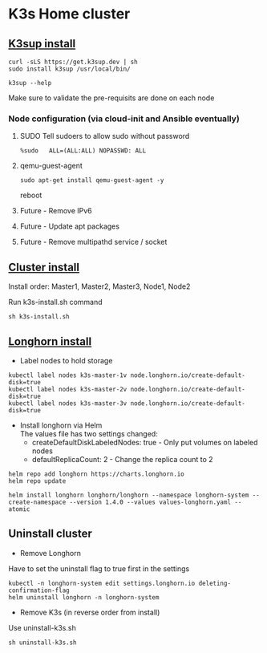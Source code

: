 # K3s Home cluster

## [K3sup install](https://github.com/alexellis/k3sup#download-k3sup-tldr)

```
curl -sLS https://get.k3sup.dev | sh
sudo install k3sup /usr/local/bin/

k3sup --help
```
Make sure to validate the pre-requisits are done on each node

### Node configuration (via **cloud-init and Ansible eventually**)

1. SUDO
    Tell sudoers to allow sudo without password
    ```
    %sudo   ALL=(ALL:ALL) NOPASSWD: ALL
    ```

2. qemu-guest-agent
    ```
    sudo apt-get install qemu-guest-agent -y
    ```

    reboot  

3. Future - Remove IPv6

4. Future - Update apt packages

5. Future - Remove multipathd service / socket

## [Cluster install](https://github.com/alexellis/k3sup#create-a-multi-master-ha-setup-with-embedded-etcd)

Install order: Master1, Master2, Master3, Node1, Node2  

Run k3s-install.sh command
```
sh k3s-install.sh
```

## [Longhorn install](https://longhorn.io/docs/1.4.0/deploy/install/install-with-helm/)

- Label nodes to hold storage  
```
kubectl label nodes k3s-master-1v node.longhorn.io/create-default-disk=true
kubectl label nodes k3s-master-2v node.longhorn.io/create-default-disk=true
kubectl label nodes k3s-master-3v node.longhorn.io/create-default-disk=true
```

- Install longhorn via Helm  
The values file has two settings changed:  
  - createDefaultDiskLabeledNodes: true  - Only put volumes on labeled nodes
  - defaultReplicaCount: 2 - Change the replica count to 2


```
helm repo add longhorn https://charts.longhorn.io
helm repo update

helm install longhorn longhorn/longhorn --namespace longhorn-system --create-namespace --version 1.4.0 --values values-longhorn.yaml --atomic
```

## Uninstall cluster

- Remove Longhorn 

Have to set the uninstall flag to true first in the settings  

```
kubectl -n longhorn-system edit settings.longhorn.io deleting-confirmation-flag
helm uninstall longhorn -n longhorn-system
```

- Remove K3s (in reverse order from install)  

Use uninstall-k3s.sh  

```
sh uninstall-k3s.sh
```


